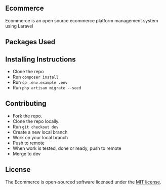 ## Ecommerce

Ecommerce is an open source ecommerce platform management system using Laravel


## Packages Used


## Installing Instructions
 
- Clone the repo
- Run `composer install`
- Run `cp .env.example .env`
- Run `php artisan migrate --seed`

## Contributing

- Fork the repo.
- Clone the repo locally.
- Run `git checkout dev`
- Create a new local branch
- Work on your local branch
- Push to remote
- When work is tested, done or ready, push to remote
- Merge to dev

## License

The Ecommerce is open-sourced software licensed under the [MIT license](https://opensource.org/licenses/MIT).
